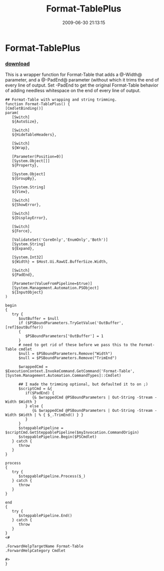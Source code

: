 ﻿---
pid:            1187
parent:         0
children:       
poster:         Joel Bennett
title:          Format-TablePlus
date:           2009-06-30 21:13:15
description:    This is a wrapper function for Format-Table that adds a @-Width@ parameter, and a @-PadEnd@ parameter (without which it trims the end of every line of output. Set -PadEnd to get the original Format-Table behavior of adding needless whitespace on the end of every line of output.
format:         posh
---

# Format-TablePlus

### [download](1187.ps1)  

This is a wrapper function for Format-Table that adds a @-Width@ parameter, and a @-PadEnd@ parameter (without which it trims the end of every line of output. Set -PadEnd to get the original Format-Table behavior of adding needless whitespace on the end of every line of output.

```posh
## Format-Table with wrapping and string trimming.
function Format-TablePlus() {
[CmdletBinding()]
param(
   [Switch]
   ${AutoSize},

   [Switch]
   ${HideTableHeaders},

   [Switch]
   ${Wrap},

   [Parameter(Position=0)]
   [System.Object[]]
   ${Property},

   [System.Object]
   ${GroupBy},

   [System.String]
   ${View},

   [Switch]
   ${ShowError},

   [Switch]
   ${DisplayError},

   [Switch]
   ${Force},

   [ValidateSet('CoreOnly','EnumOnly','Both')]
   [System.String]
   ${Expand},

   [System.Int32]
   ${Width} = $Host.Ui.RawUI.BufferSize.Width,

   [Switch]
   ${PadEnd},

   [Parameter(ValueFromPipeline=$true)]
   [System.Management.Automation.PSObject]
   ${InputObject}
)

begin
{
   try {
      $outBuffer = $null
      if ($PSBoundParameters.TryGetValue('OutBuffer', [ref]$outBuffer))
      {
         $PSBoundParameters['OutBuffer'] = 1
      }
      # need to get rid of these before we pass this to the Format-Table cmdlet
      $null = $PSBoundParameters.Remove("Width")
      $null = $PSBoundParameters.Remove("TrimEnd")
      
      $wrappedCmd = $ExecutionContext.InvokeCommand.GetCommand('Format-Table', [System.Management.Automation.CommandTypes]::Cmdlet)
      
      ## I made the trimming optional, but defaulted it to on ;)
      $scriptCmd = &{ 
         if($PadEnd) {
            {& $wrappedCmd @PSBoundParameters | Out-String -Stream -Width $Width }
         } else {
            {& $wrappedCmd @PSBoundParameters | Out-String -Stream -Width $Width | % { $_.TrimEnd() } }
         }
      }
      $steppablePipeline = $scriptCmd.GetSteppablePipeline($myInvocation.CommandOrigin)
      $steppablePipeline.Begin($PSCmdlet) 
   } catch {
      throw
   }
}

process
{
   try {
      $steppablePipeline.Process($_)
   } catch {
      throw
   }
}

end
{
   try {
      $steppablePipeline.End()
   } catch {
      throw
   }
}
<#

.ForwardHelpTargetName Format-Table
.ForwardHelpCategory Cmdlet

#>
}
```
